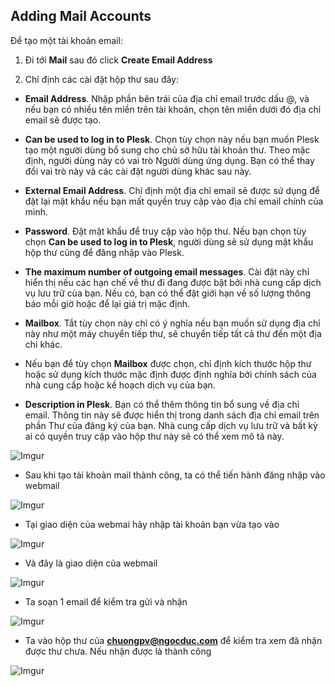 ## Adding Mail Accounts
Để tạo một tài khoản email: 

1. Đi tới **Mail** sau đó click **Create Email Address**

2. Chỉ định các cài đặt hộp thư sau đây:

- **Email Address**. Nhập phần bên trái của địa chỉ email trước dấu @, và nếu bạn có nhiều tên miền trên tài khoản, chọn tên miền dưới đó địa chỉ email sẽ được tạo.

- **Can be used to log in to Plesk**. Chọn tùy chọn này nếu bạn muốn Plesk tạo một người dùng bổ sung cho chủ sở hữu tài khoản thư. Theo mặc định, người dùng này có vai trò Người dùng ứng dụng. Bạn có thể thay đổi vai trò này và các cài đặt người dùng khác sau này.

- **External Email Address**. Chỉ định một địa chỉ email sẽ được sử dụng để đặt lại mật khẩu nếu bạn mất quyền truy cập vào địa chỉ email chính của mình.

- **Password**. Đặt mật khẩu để truy cập vào hộp thư. Nếu bạn chọn tùy chọn **Can be used to log in to Plesk**, người dùng sẽ sử dụng mật khẩu hộp thư cũng để đăng nhập vào Plesk.

- **The maximum number of outgoing email messages**. Cài đặt này chỉ hiển thị nếu các hạn chế về thư đi đang được bật bởi nhà cung cấp dịch vụ lưu trữ của bạn. Nếu có, bạn có thể đặt giới hạn về số lượng thông báo mỗi giờ hoặc để lại giá trị mặc định. 

- **Mailbox**. Tắt tùy chọn này chỉ có ý nghĩa nếu bạn muốn sử dụng địa chỉ này như một máy chuyển tiếp thư, sẽ chuyển tiếp tất cả thư đến một địa chỉ khác.

- Nếu bạn để tùy chọn **Mailbox** được chọn, chỉ định kích thước hộp thư hoặc sử dụng kích thước mặc định được định nghĩa bởi chính sách của nhà cung cấp hoặc kế hoạch dịch vụ của bạn.

- **Description in Plesk**. Bạn có thể thêm thông tin bổ sung về địa chỉ email. Thông tin này sẽ được hiển thị trong danh sách địa chỉ email trên phần Thư của đăng ký của bạn. Nhà cung cấp dịch vụ lưu trữ và bất kỳ ai có quyền truy cập vào hộp thư này sẽ có thể xem mô tả này.

![Imgur](https://i.imgur.com/GlNkqR0.png)

- Sau khi tạo tài khoản mail thành công, ta có thể tiến hành đăng nhập vào webmail

![Imgur](https://i.imgur.com/UxwnJqC.png)

- Tại giao diện của webmai hãy nhập tài khoản bạn vừa tạo vào

![Imgur](https://i.imgur.com/wvw7Kb7.png)

- Và đây là giao diện của webmail

![Imgur](https://i.imgur.com/BiImpM4.png)

- Ta soạn 1 email để kiểm tra gửi và nhận

![Imgur](https://i.imgur.com/s7KbvSr.png)

- Ta vào hộp thư của **chuongpv@ngocduc.com** để kiểm tra xem đã nhận được thư chưa. Nếu nhận được là thành công

![Imgur](https://i.imgur.com/ygjhpy0.png)
